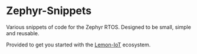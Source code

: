 # Zephyr-Snippets

Various snippets of code for the Zephyr RTOS. Designed to be small, simple and reusable.

Provided to get you started with the [Lemon-IoT](https://lemon-iot.com/) ecosystem. 
